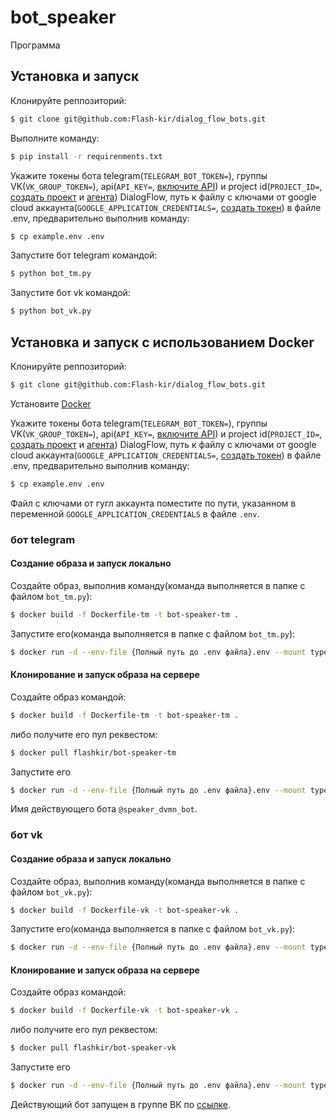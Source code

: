 # bot_speaker

Программа

## Установка и запуск

Клонируйте реппозиторий:

```bash
$ git clone git@github.com:Flash-kir/dialog_flow_bots.git
```

Выполните команду:

```bash
$ pip install -r requirenments.txt
```

Укажите токены бота telegram(`TELEGRAM_BOT_TOKEN=`), группы VK(`VK_GROUP_TOKEN=`), api(`API_KEY=`, [включите API](https://cloud.google.com/dialogflow/es/docs/quick/setup#api)) и project id(`PROJECT_ID=`, [создать проект](https://cloud.google.com/dialogflow/docs/quick/setup) и [агента](https://cloud.google.com/dialogflow/docs/quick/build-agent)) DialogFlow, путь к файлу с ключами от google cloud аккаунта(`GOOGLE_APPLICATION_CREDENTIALS=`, [создать токен](https://cloud.google.com/docs/authentication/api-keys)) в файле .env, предварительно выполнив команду:

```bash
$ cp example.env .env
```

Запустите бот telegram командой:

```bash
$ python bot_tm.py
```

Запустите бот vk командой:

```bash
$ python bot_vk.py
```

## Установка и запуск с использованием Docker

Клонируйте реппозиторий:

```bash
$ git clone git@github.com:Flash-kir/dialog_flow_bots.git
```

Установите [Docker](https://docs.docker.com/engine/install/)

Укажите токены бота telegram(`TELEGRAM_BOT_TOKEN=`), группы VK(`VK_GROUP_TOKEN=`), api(`API_KEY=`, [включите API](https://cloud.google.com/dialogflow/es/docs/quick/setup#api)) и project id(`PROJECT_ID=`, [создать проект](https://cloud.google.com/dialogflow/docs/quick/setup) и [агента](https://cloud.google.com/dialogflow/docs/quick/build-agent)) DialogFlow, путь к файлу с ключами от google cloud аккаунта(`GOOGLE_APPLICATION_CREDENTIALS=`, [создать токен](https://cloud.google.com/docs/authentication/api-keys)) в файле .env, предварительно выполнив команду:

```bash
$ cp example.env .env
```

Файл с ключами от гугл аккаунта поместите по пути, указанном в переменной `GOOGLE_APPLICATION_CREDENTIALS` в файле `.env`.

### бот telegram

#### Создание образа и запуск локально

Создайте образ, выполнив команду(команда выполняется в папке с файлом `bot_tm.py`):

```bash
$ docker build -f Dockerfile-tm -t bot-speaker-tm .
```

Запустите его(команда выполняется в папке с файлом `bot_tm.py`):

```bash
$ docker run -d --env-file {Полный путь до .env файла}.env --mount type=bind,source={Полный путь до key.json файла}/,target=/app flashkir/bot-speaker-tm
```

#### Клонирование и запуск образа на сервере

Создайте образ командой:

```bash
$ docker build -f Dockerfile-tm -t bot-speaker-tm .
```

либо получите его пул реквестом:

```bash
$ docker pull flashkir/bot-speaker-tm
```

Запустите его

```bash
$ docker run -d --env-file {Полный путь до .env файла}.env --mount type=bind,source={Полный путь до key.json файла}/,target=/app flashkir/bot-speaker-tm
```

Имя действующего бота `@speaker_dvmn_bot`.

### бот vk

#### Создание образа и запуск локально

Создайте образ, выполнив команду(команда выполняется в папке с файлом `bot_vk.py`):

```bash
$ docker build -f Dockerfile-vk -t bot-speaker-vk .
```

Запустите его(команда выполняется в папке с файлом `bot_vk.py`):

```bash
$ docker run -d --env-file {Полный путь до .env файла}.env --mount type=bind,source={Полный путь до key.json файла}/,target=/app flashkir/bot-speaker-vk
```

#### Клонирование и запуск образа на сервере

Создайте образ командой:

```bash
$ docker build -f Dockerfile-vk -t bot-speaker-vk .
```

либо получите его пул реквестом:

```bash
$ docker pull flashkir/bot-speaker-vk
```

Запустите его

```bash
$ docker run -d --env-file {Полный путь до .env файла}.env --mount type=bind,source={Полный путь до key.json файла}/,target=/app flashkir/bot-speaker-vk
```

Действующий бот запущен в группе ВК по [ссылке](https://vk.com/public221141443).
